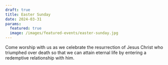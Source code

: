 ```yaml
---
draft: true
title: Easter Sunday
date: 2024-03-31
params:
  featured: true
  image: /images/featured-events/easter-sunday.jpg
---
```

Come worship with us as we celebrate the resurrection of Jesus Christ who triumphed over death so that we can attain eternal life by entering a redemptive relationship with him.

<!--more-->
